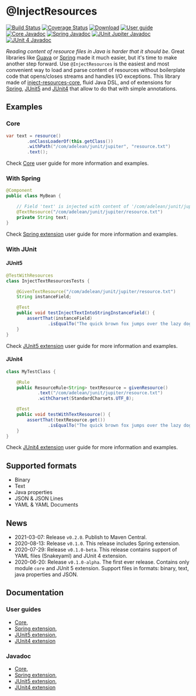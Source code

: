 # @InjectResources

[![Build Status](https://travis-ci.org/hosuaby/inject-resources.svg?branch=master)](https://travis-ci.org/hosuaby/inject-resources)
[![Coverage Status](https://coveralls.io/repos/github/hosuaby/inject-resources/badge.svg?branch=master)](https://coveralls.io/github/hosuaby/inject-resources?branch=master)
[![Download](https://api.bintray.com/packages/hosuaby/InjectResources/InjectResources/images/download.svg)](https://bintray.com/hosuaby/InjectResources/InjectResources/_latestVersion)
[![User guide](https://img.shields.io/badge/User%20guide-0.2.0-red)](https://hosuaby.github.io/inject-resources/0.2.0/asciidoc/)
[![Core Javadoc](https://img.shields.io/badge/Core%20Javadoc-0.2.0-orange)](https://javadoc.io/doc/com.adelean/inject-resources-core/0.2.0)
[![Spring Javadoc](https://img.shields.io/badge/Spring%20Javadoc-0.2.0-green)](https://javadoc.io/doc/com.adelean/inject-resources-spring/0.2.0)
[![JUnit Jupiter Javadoc](https://img.shields.io/badge/JUnit%20Jupiter%20Javadoc-0.2.0-blueviolet)](https://javadoc.io/doc/com.adelean/inject-resources-junit-jupiter/0.2.0)
[![JUnit 4 Javadoc](https://img.shields.io/badge/JUnit%204%20Javadoc-0.2.0-yellow)](https://javadoc.io/doc/com.adelean/inject-resources-junit-vintage/0.2.0)

*Reading content of resource files in Java is harder that it should be*. Great libraries like
[Guava](https://github.com/google/guava) or [Spring](https://github.com/spring-projects/spring-framework) made it much
easier, but it's time to make another step forward. Use `@InjectResources` is the easiest and most convenient way to load
and parse content of resources without boilerplate code that opens/closes streams and handles I/O exceptions. This library
made of [inject-resources-core](https://hosuaby.github.io/inject-resources/0.2.0/asciidoc/#inject-resources-core),
fluid Java DSL, and of extensions for
[Spring](https://hosuaby.github.io/inject-resources/0.2.0/asciidoc/#inject-resources-spring),
[JUnit5](https://hosuaby.github.io/inject-resources/0.2.0/asciidoc/#inject-resources-junit-jupiter) and
[JUnit4](https://hosuaby.github.io/inject-resources/0.2.0/asciidoc/#inject-resources-junit-vintage) that allow to do
that with simple annotations.

## Examples

### Core

```java
var text = resource()
        .onClassLoaderOf(this.getClass())
        .withPath("/com/adelean/junit/jupiter", "resource.txt")
        .text();
```

Check [Core](https://hosuaby.github.io/inject-resources/0.2.0/asciidoc/#inject-resources-core) user guide for more information and examples.

### With Spring

```java
@Component
public class MyBean {

    // Field 'text' is injected with content of '/com/adelean/junit/jupiter/resource.txt'
    @TextResource("/com/adelean/junit/jupiter/resource.txt")
    private String text;
}
```

Check [Spring extension](https://hosuaby.github.io/inject-resources/0.2.0/asciidoc/#inject-resources-spring) user guide for more information and examples.

### With JUnit

#### JUnit5

```java
@TestWithResources
class InjectTextResourcesTests {

    @GivenTextResource("/com/adelean/junit/jupiter/resource.txt")
    String instanceField;

    @Test
    public void testInjectTextIntoStringInstanceField() {
        assertThat(instanceField)
                .isEqualTo("The quick brown fox jumps over the lazy dog.");
    }
}
```

Check [JUnit5 extension](https://hosuaby.github.io/inject-resources/0.2.0/asciidoc/#inject-resources-junit-jupiter) user guide for more information and examples.

#### JUnit4

```java
class MyTestClass {

    @Rule
    public ResourceRule<String> textResource = givenResource()
            .text("/com/adelean/junit/jupiter/resource.txt")
            .withCharset(StandardCharsets.UTF_8);

    @Test
    public void testWithTextResource() {
        assertThat(textResource.get())
                .isEqualTo("The quick brown fox jumps over the lazy dog.");
    }
}
```

Check [JUnit4 extension](https://hosuaby.github.io/inject-resources/0.2.0/asciidoc/#inject-resources-junit-vintage) user guide for more information and examples.

## Supported formats

- Binary
- Text
- Java properties
- JSON & JSON Lines
- YAML & YAML Documents

## News

- 2021-03-07: Release `v0.2.0`. Publish to Maven Central.
- 2020-08-13: Release `v0.1.0`. This release includes Spring extension.
- 2020-07-29: Release `v0.1.0-beta`. This release contains support of YAML files (Snakeyaml) and JUnit 4 extension.
- 2020-06-20: Release `v0.1.0-alpha`. The first ever release. Contains only module `core` and JUnit 5 extension.
Support files in formats: binary, text, java properties and JSON.

## Documentation

### User guides
- [Core](https://hosuaby.github.io/inject-resources/0.2.0/asciidoc/#inject-resources-core),
- [Spring extension](https://hosuaby.github.io/inject-resources/0.2.0/asciidoc/#inject-resources-spring),
- [JUnit5 extension](https://hosuaby.github.io/inject-resources/0.2.0/asciidoc/#inject-resources-junit-jupiter),
- [JUnit4 extension](https://hosuaby.github.io/inject-resources/0.2.0/asciidoc/#inject-resources-junit-vintage)

### Javadoc

- [Core](https://javadoc.io/doc/com.adelean/inject-resources-core/0.2.0),
- [Spring extension](https://javadoc.io/doc/com.adelean/inject-resources-spring/0.2.0),
- [JUnit5 extension](https://javadoc.io/doc/com.adelean/inject-resources-junit-jupiter/0.2.0),
- [JUnit4 extension](https://javadoc.io/doc/com.adelean/inject-resources-junit-vintage/0.2.0)
